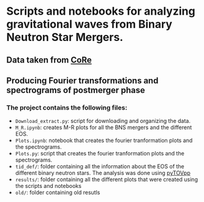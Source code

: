 # Scripts and notebooks for analyzing gravitational waves from Binary Neutron Star Mergers.

## Data taken from [CoRe](http://www.computational-relativity.org/)

## Producing Fourier transformations and spectrograms of postmerger phase

### The project contains the following files:
- `Download_extract.py`: script for downloading and organizing the data.
- `M_R.ipynb`: creates M-R plots for all the BNS mergers and the different EOS.
- `Plots.ipynb`: notebook that creates the fourier tranformation plots and the spectrograms.
- `Plots.py`: script that creates the fourier tranformation plots and the spectrograms.
- `tid_def/`: folder containing all the information about the EOS of the different binary neutron stars. The analysis was done using [pyTOVpp](https://github.com/johnkou97/pyTOVpp) 
- `results/`: folder containing all the different plots that were created using the scripts and notebooks
- `old/`: folder containing old resutls

